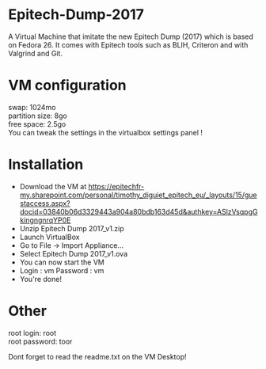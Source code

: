 # Epitech-Dump-2017
A Virtual Machine that imitate the new Epitech Dump (2017) which is based on Fedora 26.
It comes with Epitech tools such as BLIH, Criteron and with Valgrind and Git.

# VM configuration
swap: 1024mo</br>
partition size: 8go</br>
free space: 2.5go</br>
You can tweak the settings in the virtualbox settings panel !

# Installation
- Download the VM at https://epitechfr-my.sharepoint.com/personal/timothy_diguiet_epitech_eu/_layouts/15/guestaccess.aspx?docid=03840b06d3329443a904a80bdb163d45d&authkey=ASlzVsqpgGkingngnrqYP0E
- Unzip Epitech Dump 2017_v1.zip
- Launch VirtualBox
- Go to File -> Import Appliance...
- Select Epitech Dump 2017_v1.ova
- You can now start the VM
- Login : vm
  Password : vm
- You're done!

# Other
root login: root</br>
root password: toor</br>

Dont forget to read the readme.txt on the VM Desktop!</br>
